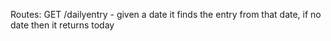 Routes:
GET /dailyentry - given a date it finds the entry from that date, if no date then it returns today
